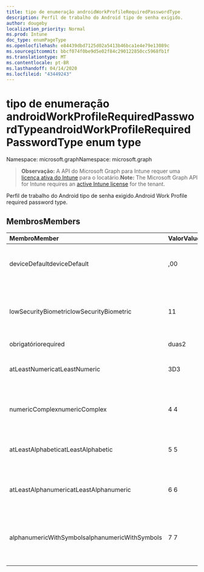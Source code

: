 ```yaml
---
title: tipo de enumeração androidWorkProfileRequiredPasswordType
description: Perfil de trabalho do Android tipo de senha exigido.
author: dougeby
localization_priority: Normal
ms.prod: Intune
doc_type: enumPageType
ms.openlocfilehash: e84439dbd7125d02a5413b46bca1e4e79e13089c
ms.sourcegitcommit: bbcf074f0be9d5e02f84c290122850cc5968fb1f
ms.translationtype: MT
ms.contentlocale: pt-BR
ms.lasthandoff: 04/14/2020
ms.locfileid: "43449243"
---
```

# <a name="androidworkprofilerequiredpasswordtype-enum-type"></a><span data-ttu-id="02461-103">tipo de enumeração androidWorkProfileRequiredPasswordType</span><span class="sxs-lookup"><span data-stu-id="02461-103">androidWorkProfileRequiredPasswordType enum type</span></span>

<span data-ttu-id="02461-104">Namespace: microsoft.graph</span><span class="sxs-lookup"><span data-stu-id="02461-104">Namespace: microsoft.graph</span></span>

> <span data-ttu-id="02461-105">**Observação:** A API do Microsoft Graph para Intune requer uma [licença ativa do Intune](https://go.microsoft.com/fwlink/?linkid=839381) para o locatário.</span><span class="sxs-lookup"><span data-stu-id="02461-105">**Note:** The Microsoft Graph API for Intune requires an [active Intune license](https://go.microsoft.com/fwlink/?linkid=839381) for the tenant.</span></span>

<span data-ttu-id="02461-106">Perfil de trabalho do Android tipo de senha exigido.</span><span class="sxs-lookup"><span data-stu-id="02461-106">Android Work Profile required password type.</span></span>

## <a name="members"></a><span data-ttu-id="02461-107">Membros</span><span class="sxs-lookup"><span data-stu-id="02461-107">Members</span></span>
|<span data-ttu-id="02461-108">Membro</span><span class="sxs-lookup"><span data-stu-id="02461-108">Member</span></span>|<span data-ttu-id="02461-109">Valor</span><span class="sxs-lookup"><span data-stu-id="02461-109">Value</span></span>|<span data-ttu-id="02461-110">Descrição</span><span class="sxs-lookup"><span data-stu-id="02461-110">Description</span></span>|
|:---|:---|:---|
|<span data-ttu-id="02461-111">deviceDefault</span><span class="sxs-lookup"><span data-stu-id="02461-111">deviceDefault</span></span>|<span data-ttu-id="02461-112">,0</span><span class="sxs-lookup"><span data-stu-id="02461-112">0</span></span>|<span data-ttu-id="02461-113">Valor padrão do dispositivo, sem intenção.</span><span class="sxs-lookup"><span data-stu-id="02461-113">Device default value, no intent.</span></span>|
|<span data-ttu-id="02461-114">lowSecurityBiometric</span><span class="sxs-lookup"><span data-stu-id="02461-114">lowSecurityBiometric</span></span>|<span data-ttu-id="02461-115">1</span><span class="sxs-lookup"><span data-stu-id="02461-115">1</span></span>|<span data-ttu-id="02461-116">Senha com base em Biometria de segurança baixa necessária.</span><span class="sxs-lookup"><span data-stu-id="02461-116">Low security biometrics based password required.</span></span>|
|<span data-ttu-id="02461-117">obrigatório</span><span class="sxs-lookup"><span data-stu-id="02461-117">required</span></span>|<span data-ttu-id="02461-118">duas</span><span class="sxs-lookup"><span data-stu-id="02461-118">2</span></span>|<span data-ttu-id="02461-119">Obrigatório.</span><span class="sxs-lookup"><span data-stu-id="02461-119">Required.</span></span>|
|<span data-ttu-id="02461-120">atLeastNumeric</span><span class="sxs-lookup"><span data-stu-id="02461-120">atLeastNumeric</span></span>|<span data-ttu-id="02461-121">3D</span><span class="sxs-lookup"><span data-stu-id="02461-121">3</span></span>|<span data-ttu-id="02461-122">É necessário pelo menos a senha numérica.</span><span class="sxs-lookup"><span data-stu-id="02461-122">At least numeric password required.</span></span>|
|<span data-ttu-id="02461-123">numericComplex</span><span class="sxs-lookup"><span data-stu-id="02461-123">numericComplex</span></span>|<span data-ttu-id="02461-124">4 </span><span class="sxs-lookup"><span data-stu-id="02461-124">4</span></span>|<span data-ttu-id="02461-125">Senha numérica complexa obrigatória.</span><span class="sxs-lookup"><span data-stu-id="02461-125">Numeric complex password required.</span></span>|
|<span data-ttu-id="02461-126">atLeastAlphabetic</span><span class="sxs-lookup"><span data-stu-id="02461-126">atLeastAlphabetic</span></span>|<span data-ttu-id="02461-127">5 </span><span class="sxs-lookup"><span data-stu-id="02461-127">5</span></span>|<span data-ttu-id="02461-128">É necessária pelo menos a senha alfabética.</span><span class="sxs-lookup"><span data-stu-id="02461-128">At least alphabetic password required.</span></span>|
|<span data-ttu-id="02461-129">atLeastAlphanumeric</span><span class="sxs-lookup"><span data-stu-id="02461-129">atLeastAlphanumeric</span></span>|<span data-ttu-id="02461-130">6 </span><span class="sxs-lookup"><span data-stu-id="02461-130">6</span></span>|<span data-ttu-id="02461-131">É necessária pelo menos a senha alfanumérica.</span><span class="sxs-lookup"><span data-stu-id="02461-131">At least alphanumeric password required.</span></span>|
|<span data-ttu-id="02461-132">alphanumericWithSymbols</span><span class="sxs-lookup"><span data-stu-id="02461-132">alphanumericWithSymbols</span></span>|<span data-ttu-id="02461-133">7 </span><span class="sxs-lookup"><span data-stu-id="02461-133">7</span></span>|<span data-ttu-id="02461-134">É necessário pelo menos alfanumérico com senha de símbolo.</span><span class="sxs-lookup"><span data-stu-id="02461-134">At least alphanumeric with symbols password required.</span></span>|







